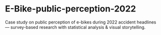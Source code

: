 # E-Bike-public-perception-2022
Case study on public perception of e-bikes during 2022 accident headlines — survey-based research with statistical analysis &amp; visual storytelling.

